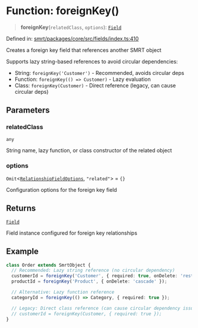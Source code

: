 # Function: foreignKey()

> **foreignKey**(`relatedClass`, `options`): [`Field`](../classes/Field.md)

Defined in: [smrt/packages/core/src/fields/index.ts:410](https://github.com/happyvertical/smrt/blob/71a16025d52b026725fd522a392015e67e1d6489/packages/core/src/fields/index.ts#L410)

Creates a foreign key field that references another SMRT object

Supports lazy string-based references to avoid circular dependencies:
- String: `foreignKey('Customer')` - Recommended, avoids circular deps
- Function: `foreignKey(() => Customer)` - Lazy evaluation
- Class: `foreignKey(Customer)` - Direct reference (legacy, can cause circular deps)

## Parameters

### relatedClass

`any`

String name, lazy function, or class constructor of the related object

### options

`Omit`\<[`RelationshipFieldOptions`](../interfaces/RelationshipFieldOptions.md), `"related"`\> = `{}`

Configuration options for the foreign key field

## Returns

[`Field`](../classes/Field.md)

Field instance configured for foreign key relationships

## Example

```typescript
class Order extends SmrtObject {
  // Recommended: Lazy string reference (no circular dependency)
  customerId = foreignKey('Customer', { required: true, onDelete: 'restrict' });
  productId = foreignKey('Product', { onDelete: 'cascade' });

  // Alternative: Lazy function reference
  categoryId = foreignKey(() => Category, { required: true });

  // Legacy: Direct class reference (can cause circular dependency issues)
  // customerId = foreignKey(Customer, { required: true });
}
```
